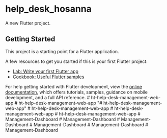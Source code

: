 # help_desk_hosanna

A new Flutter project.

## Getting Started

This project is a starting point for a Flutter application.

A few resources to get you started if this is your first Flutter project:

- [Lab: Write your first Flutter app](https://docs.flutter.dev/get-started/codelab)
- [Cookbook: Useful Flutter samples](https://docs.flutter.dev/cookbook)

For help getting started with Flutter development, view the
[online documentation](https://docs.flutter.dev/), which offers tutorials,
samples, guidance on mobile development, and a full API reference.
#   h t - h e l p - d e s k - m a n a g e m e n t - w e b - a p p  
 #   h t - h e l p - d e s k - m a n a g e m e n t - w e b - a p p  
 "# ht-help-desk-management-web-app" 
#   h t - h e l p - d e s k - m a n a g e m e n t - w e b - a p p  
 #   h t - h e l p - d e s k - m a n a g e m e n t - w e b - a p p  
 #   h t - h e l p - d e s k - m a n a g e m e n t - w e b - a p p  
 #   M a n a g e m e n t - D a s h b o a r d  
 #   M a n a g e m e n t - D a s h b o a r d  
 #   M a n a g e m e n t - D a s h b o a r d  
 #   M a n a g e m e n t - D a s h b o a r d  
 #   M a n a g e m e n t - D a s h b o a r d  
 #   M a n a g e m e n t - D a s h b o a r d  
 